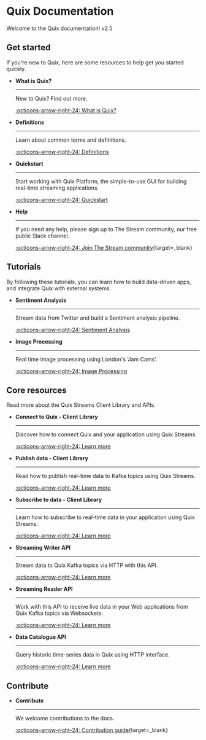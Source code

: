 # Quix Documentation
  
Welcome to the Quix documentation! v2.5

## Get started

If you're new to Quix, here are some resources to help get you started quickly.

<div class="grid cards" markdown>

- __What is Quix?__

    ---

    New to Quix? Find out more.

    [:octicons-arrow-right-24: What is Quix?](./platform/intro.md)

- __Definitions__

    ---

    Learn about common terms and definitions.

    [:octicons-arrow-right-24: Definitions](./platform/definitions.md)

- __Quickstart__

    ---

    Start working with Quix Platform, the simple-to-use GUI for building real-time streaming applications.

    [:octicons-arrow-right-24: Quickstart](./platform/tutorials/quick-start/quick-start.md)

-   __Help__

    ---

    If you need any help, please sign up to The Stream community, our free public Slack channel.
    
    [:octicons-arrow-right-24: Join The Stream community](https://join.slack.com/t/stream-processing/shared_invite/zt-13t2qa6ea-9jdiDBXbnE7aHMBOgMt~8g){target=_blank}

</div>

## Tutorials
 
By following these tutorials, you can learn how to build data-driven apps, and integrate Quix with external systems.

<div class="grid cards" markdown>

-   __Sentiment Analysis__

    ---
    
    Stream data from Twitter and build a Sentiment analysis pipeline.

    [:octicons-arrow-right-24: Sentiment Analysis](./platform/tutorials/sentiment-analysis/index.md)
    
    
-   __Image Processing__

    ---
    
    Real time image processing using London's 'Jam Cams'.

    [:octicons-arrow-right-24: Image Processing](./platform/tutorials/image-processing/index.md)

</div>

## Core resources

Read more about the Quix Streams Client Library and APIs.

<div class="grid cards" markdown>

-  __Connect to Quix - Client Library__

    ---

    Discover how to connect Quix and your application using Quix Streams.

    [:octicons-arrow-right-24: Learn more](./client-library/connect.md)

-   __Publish data - Client Library__

    ---

    Read how to publish real-time data to Kafka topics using Quix Streams.

    [:octicons-arrow-right-24: Learn more](./client-library/publish.html)

-   __Subscribe to data - Client Library__

    ---

    Learn how to subscribe to real-time data in your application using Quix Streams.

    [:octicons-arrow-right-24: Learn more](./client-library/subscribe.html)

-   __Streaming Writer API__

    ---

    Stream data to Quix Kafka topics via HTTP with this API.

    [:octicons-arrow-right-24: Learn more](./apis/streaming-writer-api/intro.md)

-   __Streaming Reader API__

    ---

    Work with this API to receive live data in your Web applications from Quix Kafka topics via Websockets.

    [:octicons-arrow-right-24: Learn more](./apis/streaming-reader-api/intro.md)

-   __Data Catalogue API__

    ---

    Query historic time-series data in Quix using HTTP interface.

    [:octicons-arrow-right-24: Learn more](./apis/data-catalogue-api/intro.md)

</div>

## Contribute

<div class="grid cards" markdown>

-   __Contribute__

    ---

    We welcome contributions to the docs.

    [:octicons-arrow-right-24: Contribution guide](https://github.com/quixio/quix-docs/blob/dev/CONTRIBUTING.md){target=_blank}

</div>
